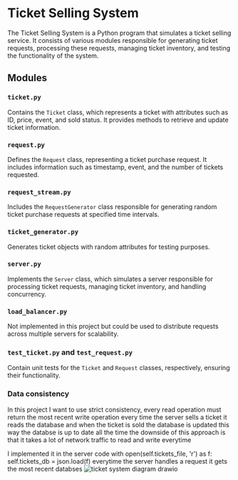 # Ticket Selling System

The Ticket Selling System is a Python program that simulates a ticket selling service. It consists of various modules responsible for generating ticket requests, processing these requests, managing ticket inventory, and testing the functionality of the system.

## Modules

### `ticket.py`

Contains the `Ticket` class, which represents a ticket with attributes such as ID, price, event, and sold status. It provides methods to retrieve and update ticket information.

### `request.py`

Defines the `Request` class, representing a ticket purchase request. It includes information such as timestamp, event, and the number of tickets requested.

### `request_stream.py`

Includes the `RequestGenerator` class responsible for generating random ticket purchase requests at specified time intervals.

### `ticket_generator.py`

Generates ticket objects with random attributes for testing purposes.

### `server.py`

Implements the `Server` class, which simulates a server responsible for processing ticket requests, managing ticket inventory, and handling concurrency.

### `load_balancer.py`

Not implemented in this project but could be used to distribute requests across multiple servers for scalability.

### `test_ticket.py` and `test_request.py`

Contain unit tests for the `Ticket` and `Request` classes, respectively, ensuring their functionality.

### Data consistency
In this project I want to use strict consistency, every read operation must return the most recent write operation
every time the server sells a ticket it reads the database and when the ticket is sold the database is updated
this way the databse is up to date all the time
the downside of this approach is that it takes a lot of network traffic to read and write everytime

I implemented it in the server code
with open(self.tickets_file, 'r') as f:
            self.tickets_db = json.load(f)
everytime the server handles a request it gets the most recent databses
![ticket system diagram drawio](https://github.com/najeebib/Backend-bootcamp-exercises/assets/79699737/32100e07-52c2-4599-b185-4704ebb8a3ee)
